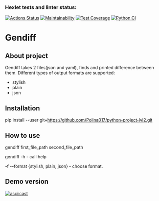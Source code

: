 ### Hexlet tests and linter status:
[![Actions Status](https://github.com/Polina017/python-project-lvl2/workflows/hexlet-check/badge.svg)](https://github.com/Polina017/python-project-lvl2/actions)
[![Maintainability](https://api.codeclimate.com/v1/badges/a99a88d28ad37a79dbf6/maintainability)](https://codeclimate.com/github/codeclimate/codeclimate/maintainability)
[![Test Coverage](https://api.codeclimate.com/v1/badges/a99a88d28ad37a79dbf6/test_coverage)](https://codeclimate.com/github/codeclimate/codeclimate/test_coverage)
[![Python CI](https://github.com/Polina017/python-project-lvl2/actions/workflows/pyci.yml/badge.svg)](https://github.com/Polina017/python-project-lvl2/actions/workflows/pyci.yml)
# **Gendiff**
## About project
Gendiff takes 2 files(json and yaml), finds and printed difference between them. Different types of output formats are supported:
+ stylish
+ plain 
+ json
## Installation 
pip install --user git+https://github.com/Polina017/python-project-lvl2.git
## How to use
gendiff first_file_path second_file_path

gendiff -h - call help

-f --format {stylish, plain, json} - choose format.
## Demo version
[![asciicast](https://asciinema.org/a/idNECMGIhX8NpvZ8gIE56kFxm.svg)](https://asciinema.org/a/idNECMGIhX8NpvZ8gIE56kFxm)
